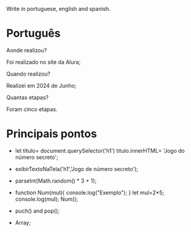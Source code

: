 Write in portuguese, english and spanish.

# Português 

Aonde realizou?

Foi realizado no site da Alura;

Quando realizou?

Realizei em 2024 de Junho;

Quantas etapas?

Foram cinco etapas.

# Principais pontos

- let titulo= document.querySelector('h1') 
titulo.innerHTML= 'Jogo do número secreto';

- exibirTextoNaTela('h1','Jogo de número secreto');

- parseInt(Math.random() * 3 + 1);

- function Num(mul){
     console.log("Exemplo");
    }
    let mul=2*5;
    console.log(mul);
     Num();
  
- puch() and pop();

- Array;
  
  
